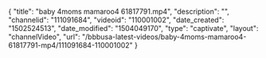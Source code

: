 {
    "title": "baby 4moms mamaroo4 61817791.mp4",
    "description": "",
    "channelid": "111091684",
    "videoid": "110001002",
    "date_created": "1502524513",
    "date_modified": "1504049170",
    "type": "captivate",
    "layout": "channelVideo",
    "url": "\/bbbusa-latest-videos\/baby-4moms-mamaroo4-61817791-mp4\/111091684-110001002"
}